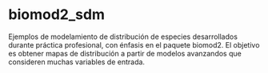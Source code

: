 # biomod2_sdm
Ejemplos de modelamiento de distribución de especies desarrollados durante práctica profesional, con énfasis en el paquete biomod2. El objetivo es obtener mapas de distribución a partir de modelos avanzandos que consideren muchas variables de entrada. 
